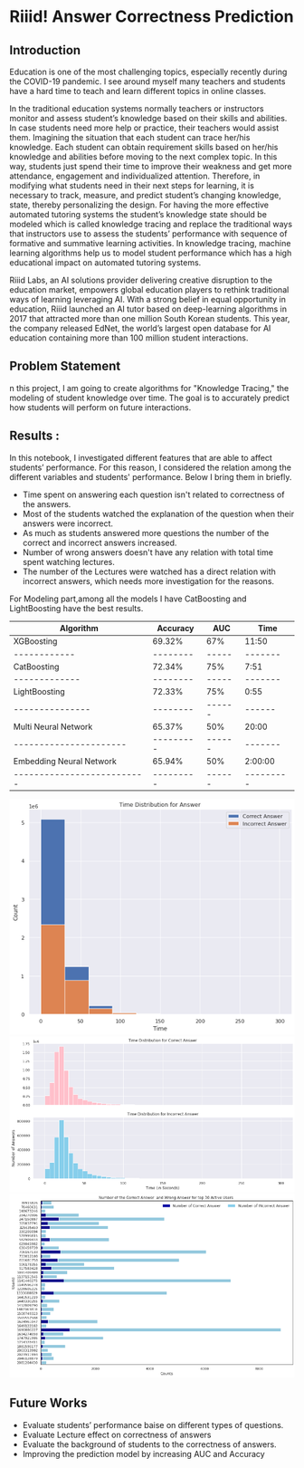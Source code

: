 # Riiid! Answer Correctness Prediction

## Introduction

Education is one of the most challenging topics, especially recently during the COVID-19 pandemic. I see around myself many teachers and students have a hard time to teach and learn different topics in online classes.

In the traditional education systems normally teachers or instructors monitor and assess student’s knowledge based on their skills and abilities. In case students need more help or practice, their teachers would assist them. Imagining the situation that each student can trace her/his knowledge. Each student can obtain requirement skills based on her/his knowledge and abilities before moving to the next complex topic. In this way, students just spend their time to improve their weakness and get more attendance, engagement and individualized attention. Therefore, in modifying what students need in their next steps for learning, it is necessary to track, measure, and predict student’s changing knowledge, state, thereby personalizing the design. For having the more effective automated tutoring systems the student’s knowledge state should be modeled which is called knowledge tracing and replace the traditional ways that instructors use to assess the students’ performance with sequence of formative and summative learning activities. In knowledge tracing, machine learning algorithms help us to model student performance which has a high educational impact on automated tutoring systems.

Riiid Labs, an AI solutions provider delivering creative disruption to the education market, empowers global education players to rethink traditional ways of learning leveraging AI. With a strong belief in equal opportunity in education, Riiid launched an AI tutor based on deep-learning algorithms in 2017 that attracted more than one million South Korean students. This year, the company released EdNet, the world’s largest open database for AI education containing more than 100 million student interactions.


## Problem Statement
n this project, I am going to create algorithms for "Knowledge Tracing," the modeling of student knowledge over time. The goal is to accurately predict how students will perform on future interactions.

## Results :
In this notebook, I investigated different features that are able to affect students’ performance. For this reason, I considered the relation among the different variables and students' performance. Below I bring them in briefly. 
* Time spent on answering each question isn't related to correctness of the answers.
* Most of the students watched the explanation of the question when their answers were incorrect.
* As much as students answered more questions the number of the correct and incorrect answers increased.
* Number of wrong answers doesn't have any relation with total time spent watching lectures. 
* The number of the Lectures were watched has a direct relation with incorrect answers, which needs more investigation for the reasons.

For Modeling part,among all the models I have CatBoosting and LightBoosting have the best results.

|Algorithm |Accuracy |AUC |Time |
|-----------|----------|-----|------|
| XGBoosting | 69.32% | 67% |	11:50 |
|------------|--------|-----|-------|
| CatBoosting |	72.34% | 75% |	7:51 |
|-------------|--------|-----|-------|
| LightBoosting |	72.33% |	75% |	0:55 |
|---------------|--------|------|------|
| Multi Neural Network |	65.37% |	50% |	20:00 |
|----------------------|---------|------|-------|
| Embedding Neural Network |	65.94% |	50% |	2:00:00 |
|--------------------------|---------|------|---------|


<img src="/pic1.png">
<img src="/pic2.png">
<img src="/pic3.png"> 

## Future Works

* Evaluate students’ performance baise on different types of questions.
* Evaluate Lecture effect on correctness of answers
* Evaluate the background of students to the correctness of answers.
* Improving the prediction model by increasing AUC and Accuracy
